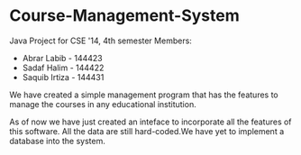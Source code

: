 # Course-Management-System
Java Project for CSE '14, 4th semester
Members: 
- Abrar Labib - 144423 
- Sadaf Halim - 144422 
- Saquib Irtiza - 144431

We have created a simple management program that has the features to manage the courses in any educational institution.

As of now we have just created an inteface to incorporate all the features of this software. All the data are still hard-coded.We have yet to implement a database into the system.

